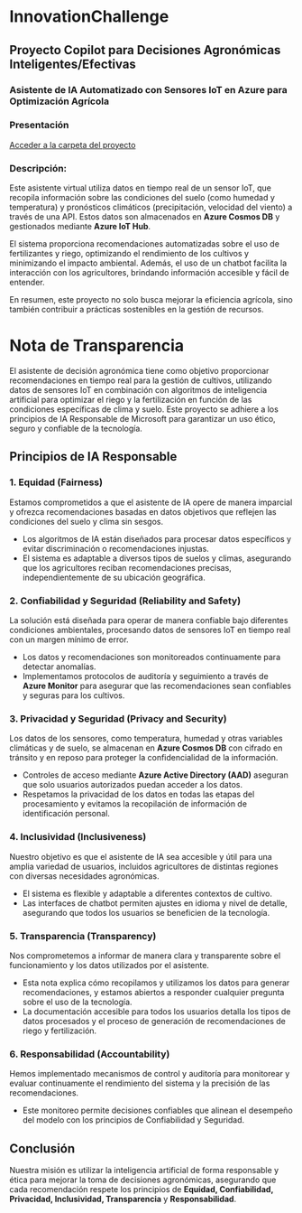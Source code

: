 # InnovationChallenge

## Proyecto Copilot para Decisiones Agronómicas Inteligentes/Efectivas

### Asistente de IA Automatizado con Sensores IoT en Azure para Optimización Agrícola

### Presentación

[Acceder a la carpeta del proyecto](https://drive.google.com/drive/u/0/folders/1fxrwIPqJuTCsrSGDcdWnkb474ZiZB87E)


### Descripción:

Este asistente virtual utiliza datos en tiempo real de un sensor IoT, que recopila información sobre las condiciones del suelo (como humedad y temperatura) y pronósticos climáticos (precipitación, velocidad del viento) a través de una API. Estos datos son almacenados en **Azure Cosmos DB** y gestionados mediante **Azure IoT Hub**.

El sistema proporciona recomendaciones automatizadas sobre el uso de fertilizantes y riego, optimizando el rendimiento de los cultivos y minimizando el impacto ambiental. Además, el uso de un chatbot facilita la interacción con los agricultores, brindando información accesible y fácil de entender.

En resumen, este proyecto no solo busca mejorar la eficiencia agrícola, sino también contribuir a prácticas sostenibles en la gestión de recursos.


# Nota de Transparencia

El asistente de decisión agronómica tiene como objetivo proporcionar recomendaciones en tiempo real para la gestión de cultivos, utilizando datos de sensores IoT en combinación con algoritmos de inteligencia artificial para optimizar el riego y la fertilización en función de las condiciones específicas de clima y suelo. Este proyecto se adhiere a los principios de IA Responsable de Microsoft para garantizar un uso ético, seguro y confiable de la tecnología.

## Principios de IA Responsable

### 1. Equidad (Fairness)
Estamos comprometidos a que el asistente de IA opere de manera imparcial y ofrezca recomendaciones basadas en datos objetivos que reflejen las condiciones del suelo y clima sin sesgos.
- Los algoritmos de IA están diseñados para procesar datos específicos y evitar discriminación o recomendaciones injustas.
- El sistema es adaptable a diversos tipos de suelos y climas, asegurando que los agricultores reciban recomendaciones precisas, independientemente de su ubicación geográfica.

### 2. Confiabilidad y Seguridad (Reliability and Safety)
La solución está diseñada para operar de manera confiable bajo diferentes condiciones ambientales, procesando datos de sensores IoT en tiempo real con un margen mínimo de error.
- Los datos y recomendaciones son monitoreados continuamente para detectar anomalías.
- Implementamos protocolos de auditoría y seguimiento a través de **Azure Monitor** para asegurar que las recomendaciones sean confiables y seguras para los cultivos.

### 3. Privacidad y Seguridad (Privacy and Security)
Los datos de los sensores, como temperatura, humedad y otras variables climáticas y de suelo, se almacenan en **Azure Cosmos DB** con cifrado en tránsito y en reposo para proteger la confidencialidad de la información.
- Controles de acceso mediante **Azure Active Directory (AAD)** aseguran que solo usuarios autorizados puedan acceder a los datos.
- Respetamos la privacidad de los datos en todas las etapas del procesamiento y evitamos la recopilación de información de identificación personal.

### 4. Inclusividad (Inclusiveness)
Nuestro objetivo es que el asistente de IA sea accesible y útil para una amplia variedad de usuarios, incluidos agricultores de distintas regiones con diversas necesidades agronómicas.
- El sistema es flexible y adaptable a diferentes contextos de cultivo.
- Las interfaces de chatbot permiten ajustes en idioma y nivel de detalle, asegurando que todos los usuarios se beneficien de la tecnología.

### 5. Transparencia (Transparency)
Nos comprometemos a informar de manera clara y transparente sobre el funcionamiento y los datos utilizados por el asistente.
- Esta nota explica cómo recopilamos y utilizamos los datos para generar recomendaciones, y estamos abiertos a responder cualquier pregunta sobre el uso de la tecnología.
- La documentación accesible para todos los usuarios detalla los tipos de datos procesados y el proceso de generación de recomendaciones de riego y fertilización.

### 6. Responsabilidad (Accountability)
Hemos implementado mecanismos de control y auditoría para monitorear y evaluar continuamente el rendimiento del sistema y la precisión de las recomendaciones.
- Este monitoreo permite decisiones confiables que alinean el desempeño del modelo con los principios de Confiabilidad y Seguridad.

## Conclusión
Nuestra misión es utilizar la inteligencia artificial de forma responsable y ética para mejorar la toma de decisiones agronómicas, asegurando que cada recomendación respete los principios de **Equidad, Confiabilidad, Privacidad, Inclusividad, Transparencia** y **Responsabilidad**.
